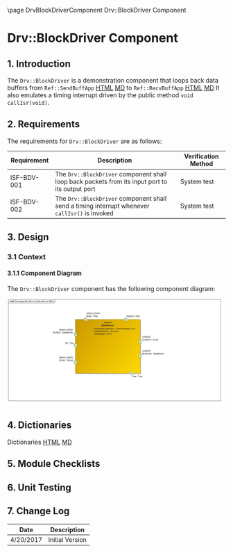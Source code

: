 \page DrvBlockDriverComponent Drv::BlockDriver Component
# Drv::BlockDriver Component

## 1. Introduction

The `Drv::BlockDriver` is a demonstration component that loops back data buffers from `Ref::SendBuffApp` [HTML](../../../Ref/SendBuffApp/docs/sdd.html) [MD](../../../Ref/SendBuffApp/docs/sdd.md) to `Ref::RecvBuffApp` [HTML](../../../Ref/RecvBuffApp/docs/sdd.html) [MD](../../../Ref/RecvBuffApp/docs/sdd.md) It also emulates a timing interrupt driven by the public method `void callIsr(void)`.

## 2. Requirements

The requirements for `Drv::BlockDriver` are as follows:

Requirement | Description | Verification Method
----------- | ----------- | -------------------
ISF-BDV-001 | The `Drv::BlockDriver` component shall loop back packets from its input port to its output port | System test
ISF-BDV-002 | The `Drv::BlockDriver` component shall send a timing interrupt whenever `callIsr()` is invoked | System test

## 3. Design

### 3.1 Context

#### 3.1.1 Component Diagram

The `Drv::BlockDriver` component has the following component diagram:

![`Drv::BlockDriver` Diagram](img/BlockDriverBDD.jpg "Drv::BlockDriver")

## 4. Dictionaries

Dictionaries [HTML](BlockDriver.html) [MD](BlockDriver.md)

## 5. Module Checklists

## 6. Unit Testing

## 7. Change Log

Date | Description
---- | -----------
4/20/2017 | Initial Version



